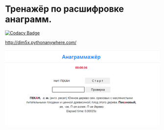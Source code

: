 
# Тренажёр по расшифровке анаграмм.
[![Codacy Badge](https://app.codacy.com/project/badge/Grade/1f0d0c1707404fb38ca3afe40bbe13f6)](https://www.codacy.com/gh/dim5x/Anagramazhor/dashboard?utm_source=github.com&amp;utm_medium=referral&amp;utm_content=dim5x/Anagramazhor&amp;utm_campaign=Badge_Grade)

http://dim5x.pythonanywhere.com/

![alt text](https://github.com/dim5x/Anagramazhor/raw/master/image.png "Title")
